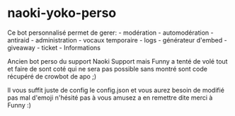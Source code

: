 # naoki-yoko-perso
Ce bot personnalisé permet de gerer: - modération - automodération - antiraid - administration - vocaux temporaire - logs - générateur d'embed - giveaway - ticket - Informations


Ancien bot perso du support Naoki Support mais Funny a tenté de volé tout et faire de sont coté qui ne sera pas possible sans montré sont code récupéré de crowbot de apo 
;)

Il vous suffit juste de config le config.json et vous aurez besoin de modifié pas mal d'emoji n'hésité pas à vous amusez a en remettre dite merci à Funny :)

